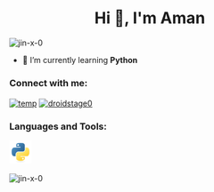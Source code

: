 <h1 align="center">Hi 👋, I'm Aman</h1>
<p align="left"> <img src="https://komarev.com/ghpvc/?username=jin-x-0&label=Profile%20views&color=0e75b6&style=flat" alt="jin-x-0" /> </p>

- 🌱 I’m currently learning **Python**

<h3 align="left">Connect with me:</h3>
<p align="left">
<a href="https://linkedin.com/in/temp" target="blank"><img align="center" src="https://raw.githubusercontent.com/rahuldkjain/github-profile-readme-generator/master/src/images/icons/Social/linked-in-alt.svg" alt="temp" height="30" width="40" /></a>
<a href="https://www.hackerrank.com/droidstage0" target="blank"><img align="center" src="https://raw.githubusercontent.com/rahuldkjain/github-profile-readme-generator/master/src/images/icons/Social/hackerrank.svg" alt="droidstage0" height="30" width="40" /></a>
</p>

<h3 align="left">Languages and Tools:</h3>
<p align="left"> <a href="https://www.python.org" target="_blank" rel="noreferrer"> <img src="https://raw.githubusercontent.com/devicons/devicon/master/icons/python/python-original.svg" alt="python" width="40" height="40"/> </a> </p>

<p><img align="center" src="https://github-readme-streak-stats.herokuapp.com/?user=jin-x-0&" alt="jin-x-0" /></p>
